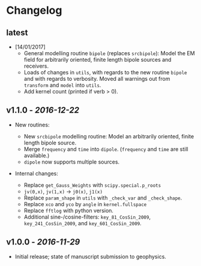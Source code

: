 # Changelog

## latest

* [14/01/2017]
    - General modelling routine `bipole` (replaces `srcbipole`): Model the
      EM field for arbitrarily oriented, finite length bipole sources and
      receivers.
    - Loads of changes in `utils`, with regards to the new routine `bipole` and
      with regards to verbosity. Moved all warnings out from `transform` and
      `model` into `utils`.
    - Add kernel count (printed if verb > 0).

## v1.1.0 - *2016-12-22*

* New routines:
    * New `srcbipole` modelling routine: Model an arbitrarily oriented, finite
      length bipole source.
    * Merge `frequency` and `time` into `dipole`. (`frequency` and `time` are
      still available.)
    * `dipole` now supports multiple sources.

* Internal changes:
    * Replace `get_Gauss_Weights` with `scipy.special.p_roots`
    * `jv(0,x)`, `jv(1,x)` -> `j0(x)`, `j1(x)`
    * Replace `param_shape` in `utils` with `_check_var` and `_check_shape`.
    * Replace `xco` and `yco` by `angle` in `kernel.fullspace`
    * Replace `fftlog` with python version.
    * Additional sine-/cosine-filters: `key_81_CosSin_2009`,
      `key_241_CosSin_2009`, and `key_601_CosSin_2009`.

## v1.0.0 - *2016-11-29*

* Initial release; state of manuscript submission to geophysics.
